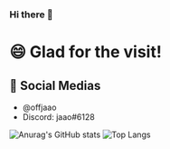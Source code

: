 ### Hi there 👋

# 😄 Glad for the visit!

## 💬 Social Medias
  - @offjaao
  - Discord: jaao#6128

![Anurag's GitHub stats](https://github-readme-stats.vercel.app/api?username=offjaao&theme=material-palenight&show_icons=true)
![Top Langs](https://github-readme-stats.vercel.app/api/top-langs/?username=offjaao&theme=material-palenight&layout=compact)


